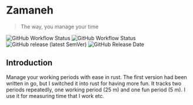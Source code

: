 # Zamaneh

> The way, you manage your time

![GitHub Workflow Status](https://img.shields.io/github/workflow/status/1995parham/zamaneh/test?label=test&logo=github&style=flat-square)
![GitHub Workflow Status](https://img.shields.io/github/workflow/status/1995parham/zamaneh/release?label=release&logo=github&style=flat-square)
![GitHub release (latest SemVer)](https://img.shields.io/github/v/release/1995parham/zamaneh?logo=github&style=flat-square)
![GitHub Release Date](https://img.shields.io/github/release-date/1995parham/zamaneh?logo=github&style=flat-square)

## Introduction

Manage your working periods with ease in rust. The first version had been written in go,
but I switched it into rust for having more fun.
It tracks two periods repeatedly, one working period (25 m) and one fun period (5 m).
I use it for measuring time that I work etc.
